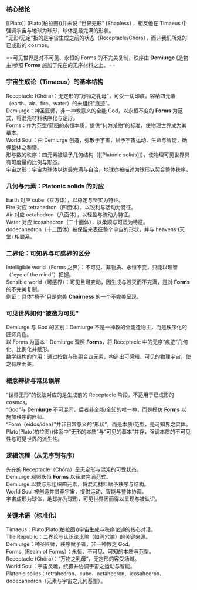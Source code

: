 ### 核心结论

[[Plato]] (Plato(柏拉图))并未说 “世界无形” (Shapless) ，相反他在 Timaeus 中强调宇宙与地球为球形，球体是最完满的形状。  
“无形/无定”指的是宇宙生成之前的状态（Receptacle/Chôra），而非我们所处的已成形的 cosmos。  

==可见世界是对不可见、永恒的  Forms 的不完美复制，秩序由 **Demiurge** (造物主)参照 **Forms** 施加于先在的无序材料之上。==

### 宇宙生成论（Timaeus）的基本结构

Receptacle (Chôra)：无定形的“万物之乳母”，可受一切印痕，容纳四元素（earth、air、fire、water）的未组织“痕迹”。  
Demiurge：神圣匠师，非一神教意义的全能 God，以永恒不变的 **Forms** 为范式，将混沌材料秩序化与定形。  
Forms：作为范型/蓝图的永恒本质，提供“何为某物”的标准，使物理世界成为其摹本。  
World Soul：由 Demiurge 创造，弥散于宇宙，赋予宇宙运动、生命与智能，确保整体之和谐。  
形与数的秩序：四元素被赋予几何结构（[[Platonic solids]]），使物理可见世界具有可度量的比例与形态。  
宇宙之形：宇宙为球体以达最完满与自洽，地球亦被描述为球形以契合整体秩序。

### 几何与元素：Platonic solids 的对应

Earth 对应 cube（立方体），以稳定与坚实为特征。  
Fire 对应 tetrahedron（四面体），以锐利与活动为特征。  
Air 对应 octahedron（八面体），以轻盈与流动为特征。  
Water 对应 icosahedron（二十面体），以柔顺与可塑为特征。  
dodecahedron（十二面体）被保留来表征整个宇宙的形状，并与 heavens (天堂) 相联系。

### 二界论：可知界与可感界的区分

Intelligible world（Forms 之界）：不可见、非物质、永恒不变，只能以理智（“eye of the mind”）把握。  
Sensible world（可感界）：可见且可变动，因生成与毁灭而不完满，是对 **Forms** 的不完美复制。  
例证：具体“椅子”只是完美 **Chairness** 的一个不完美呈现。

### 可见世界如何“被造为可见”

Demiurge 与 God 的区别：Demiurge 不是一神教的全能造物主，而是秩序化的匠师角色。  
以 Forms 为蓝本：Demiurge 观照 **Forms**，将 Receptacle 中的无序“痕迹”几何化、比例化并赋形。  
数学结构的作用：通过按数与形组合四元素，构造出可感知、可见的物理宇宙，使之有序而美。

### 概念辨析与常见误解

“世界无形”的说法对应的是生成前的 Receptacle 阶段，不适用于已成形的 cosmos。  
“God”与 **Demiurge** 不可混同，后者非全能/全知的唯一神，而是模仿 **Forms** 以施加秩序的匠师。  
“Form（eidos/idea）”并非日常意义的“形状”，而是本质/范型，是可知界之实体。  
Plato(Plato(柏拉图))体系中“无形的本质”与“可见的摹本”并存，强调本质的不可见性与可见世界的派生性。

### 逻辑流程（从无序到有序）

先在的 Receptacle（Chôra）呈无定形与混沌的可受状态。  
Demiurge 观照永恒 **Forms** 以获取完满范式。  
Demiurge 以数与形组织四元素，将混沌材料赋予秩序与结构。  
World Soul 被创造并贯穿宇宙，提供运动、智能与整体协调。  
宇宙成形为球体，地球亦为球形，可见世界因而得以呈现与被认识。

### 关键术语（标准化）

Timaeus：Plato(Plato(柏拉图))宇宙生成与秩序论述的核心对话。  
The Republic：二界论与认识论比喻（如洞穴喻）的关键来源。  
Demiurge：神圣匠师，秩序赋予者，非一神教之 God。  
Forms（Realm of Forms）：永恒、不可见、可知的本质与范型。  
Receptacle (Chôra)：“万物之乳母”，无定形的容受场域。  
World Soul：宇宙灵魂，统摄并协调宇宙之运动与智能。  
Platonic solids：tetrahedron、cube、octahedron、icosahedron、dodecahedron（元素与宇宙之几何基型）。